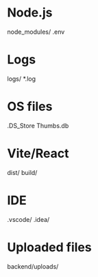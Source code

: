 # Node.js
node_modules/
.env

# Logs
logs/
*.log

# OS files
.DS_Store
Thumbs.db

# Vite/React
dist/
build/

# IDE
.vscode/
.idea/

# Uploaded files
backend/uploads/
